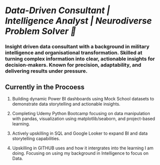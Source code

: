 # *Data-Driven Consultant | Intelligence Analyst | Neurodiverse Problem Solver 🧠*
### Insight driven data consultant with a background in military intelligence and organisational transformation. Skilled at turning complex information into clear, actionable insights for decision-makers. Known for precision, adaptability, and delivering results under pressure.









## Currently in the Procoess
1. Building dynamic Power BI dashboards using Mock School datasets to demonstrate data storytelling and actionable insights.

2. Completing Udemy Python Bootcamp focusing on data manipulation with pandas, visualization using matplotlib/seaborn, and project-based learning.

3. Actively upskilling in SQL and Google Looker to expand BI and data storytelling capabilities.

4. Upskilling in GITHUB uses and how it intergrates into the learning I am doing. Focusing on using my background in Intelligence to focus on Data.

